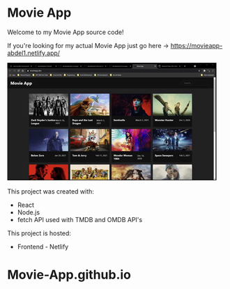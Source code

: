 # Movie App

Welcome to my Movie App source code!

If you're looking for my actual Movie App just go here -> https://movieapp-abdel1.netlify.app/

![Project Screenshot](/src/assets/movieapp.gif)

This project was created with:

- React
- Node.js
- fetch API used with TMDB and OMDB API's

This project is hosted:

- Frontend - Netlify

# Movie-App.github.io
